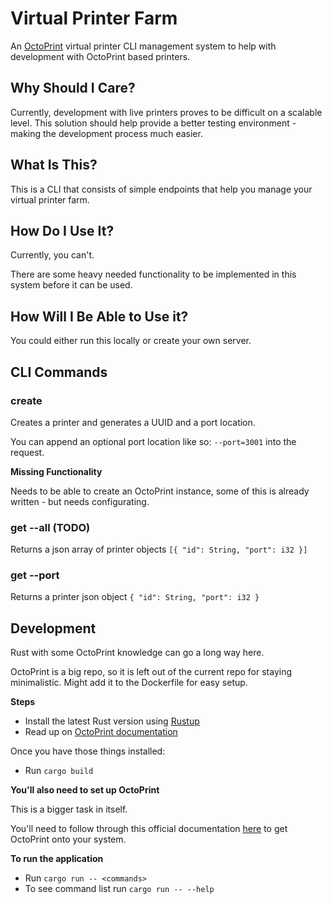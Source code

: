 # Virtual Printer Farm

An [OctoPrint](https://octoprint.org/) virtual printer CLI management system to help with development with OctoPrint based printers.

## Why Should I Care?

Currently, development with live printers proves to be difficult on a scalable level.
This solution should help provide a better testing environment - making the development 
process much easier.

## What Is This?

This is a CLI that consists of simple endpoints that help you manage your virtual printer farm.

## How Do I Use It?

Currently, you can't.

There are some heavy needed functionality to be implemented in this system before it can be used.

## How Will I Be Able to Use it?

You could either run this locally or create your own server.

## CLI Commands

### create

Creates a printer and generates a UUID and a port location.

You can append an optional port location like so: `--port=3001` into the request.

__Missing Functionality__

Needs to be able to create an OctoPrint instance, some of this is already written - but needs
configurating.

### get --all (TODO)

Returns a json array of printer objects `[{ "id": String, "port": i32 }]`

### get --port

Returns a printer json object `{ "id": String, "port": i32 }`

## Development

Rust with some OctoPrint knowledge can go a long way here.

OctoPrint is a big repo, so it is left out of the current repo for staying minimalistic. Might add it to the Dockerfile for easy setup.

__Steps__

- Install the latest Rust version using [Rustup](https://rustup.rs/)
- Read up on [OctoPrint documentation](https://docs.octoprint.org/en/master/)

Once you have those things installed:

- Run `cargo build`

__You'll also need to set up OctoPrint__

This is a bigger task in itself.

You'll need to follow through this official documentation [here](https://docs.octoprint.org/en/master/development/environment.html) to get OctoPrint onto your system.

__To run the application__

- Run `cargo run -- <commands>`
- To see command list run `cargo run -- --help`
